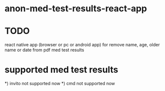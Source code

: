 # anon-med-test-results-react-app

# TODO

react native app (browser or pc or android app) for remove name, age, older name or date from pdf med test results

# supported med test results

*) invito not supported now
*) cmd not supported now

